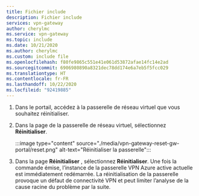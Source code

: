 ```yaml
---
title: Fichier include
description: Fichier include
services: vpn-gateway
author: cherylmc
ms.service: vpn-gateway
ms.topic: include
ms.date: 10/21/2020
ms.author: cherylmc
ms.custom: include file
ms.openlocfilehash: f80fe9865c551e41e061d53872afae14fc14e2ad
ms.sourcegitcommit: 6906980890a8321dec78dd174e6a7eb5f5fcc029
ms.translationtype: HT
ms.contentlocale: fr-FR
ms.lasthandoff: 10/22/2020
ms.locfileid: "92419885"
---
```

1. Dans le portail, accédez à la passerelle de réseau virtuel que vous souhaitez réinitialiser.
1. Dans la page de la passerelle de réseau virtuel, sélectionnez **Réinitialiser**.

   :::image type="content" source="./media/vpn-gateway-reset-gw-portal/reset.png" alt-text="Réinitialiser la passerelle":::
1. Dans la page **Réinitialiser** , sélectionnez **Réinitialiser**. Une fois la commande émise, l’instance de la passerelle VPN Azure active actuelle est immédiatement redémarrée. La réinitialisation de la passerelle provoque un défaut de connectivité VPN et peut limiter l’analyse de la cause racine du problème par la suite.
